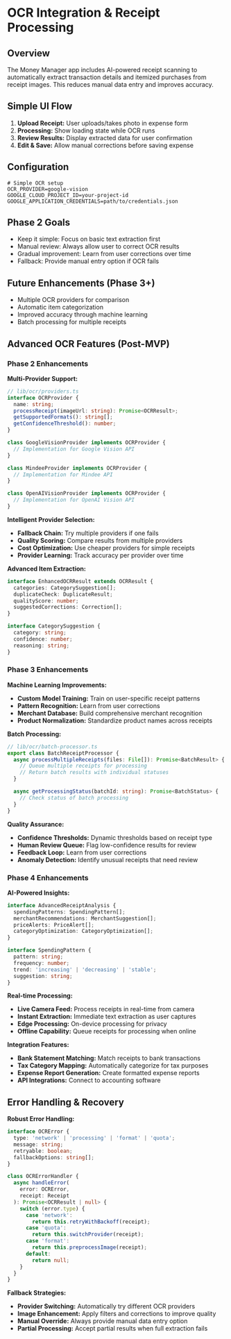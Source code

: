 # OCR Integration & Receipt Processing

## Overview

The Money Manager app includes AI-powered receipt scanning to automatically extract transaction details and itemized purchases from receipt images. This reduces manual data entry and improves accuracy.

## Simple UI Flow

1. **Upload Receipt:** User uploads/takes photo in expense form
2. **Processing:** Show loading state while OCR runs
3. **Review Results:** Display extracted data for user confirmation
4. **Edit & Save:** Allow manual corrections before saving expense

## Configuration

```env
# Simple OCR setup
OCR_PROVIDER=google-vision
GOOGLE_CLOUD_PROJECT_ID=your-project-id
GOOGLE_APPLICATION_CREDENTIALS=path/to/credentials.json
```

## Phase 2 Goals

- Keep it simple: Focus on basic text extraction first
- Manual review: Always allow user to correct OCR results
- Gradual improvement: Learn from user corrections over time
- Fallback: Provide manual entry option if OCR fails

## Future Enhancements (Phase 3+)

- Multiple OCR providers for comparison
- Automatic item categorization
- Improved accuracy through machine learning
- Batch processing for multiple receipts

## Advanced OCR Features (Post-MVP)

### Phase 2 Enhancements

**Multi-Provider Support:**

```typescript
// lib/ocr/providers.ts
interface OCRProvider {
  name: string;
  processReceipt(imageUrl: string): Promise<OCRResult>;
  getSupportedFormats(): string[];
  getConfidenceThreshold(): number;
}

class GoogleVisionProvider implements OCRProvider {
  // Implementation for Google Vision API
}

class MindeeProvider implements OCRProvider {
  // Implementation for Mindee API
}

class OpenAIVisionProvider implements OCRProvider {
  // Implementation for OpenAI Vision API
}
```

**Intelligent Provider Selection:**

- **Fallback Chain:** Try multiple providers if one fails
- **Quality Scoring:** Compare results from multiple providers
- **Cost Optimization:** Use cheaper providers for simple receipts
- **Provider Learning:** Track accuracy per provider over time

**Advanced Item Extraction:**

```typescript
interface EnhancedOCRResult extends OCRResult {
  categories: CategorySuggestion[];
  duplicateCheck: DuplicateResult;
  qualityScore: number;
  suggestedCorrections: Correction[];
}

interface CategorySuggestion {
  category: string;
  confidence: number;
  reasoning: string;
}
```

### Phase 3 Enhancements

**Machine Learning Improvements:**

- **Custom Model Training:** Train on user-specific receipt patterns
- **Pattern Recognition:** Learn from user corrections
- **Merchant Database:** Build comprehensive merchant recognition
- **Product Normalization:** Standardize product names across receipts

**Batch Processing:**

```typescript
// lib/ocr/batch-processor.ts
export class BatchReceiptProcessor {
  async processMultipleReceipts(files: File[]): Promise<BatchResult> {
    // Queue multiple receipts for processing
    // Return batch results with individual statuses
  }

  async getProcessingStatus(batchId: string): Promise<BatchStatus> {
    // Check status of batch processing
  }
}
```

**Quality Assurance:**

- **Confidence Thresholds:** Dynamic thresholds based on receipt type
- **Human Review Queue:** Flag low-confidence results for review
- **Feedback Loop:** Learn from user corrections
- **Anomaly Detection:** Identify unusual receipts that need review

### Phase 4 Enhancements

**AI-Powered Insights:**

```typescript
interface AdvancedReceiptAnalysis {
  spendingPatterns: SpendingPattern[];
  merchantRecommendations: MerchantSuggestion[];
  priceAlerts: PriceAlert[];
  categoryOptimization: CategoryOptimization[];
}

interface SpendingPattern {
  pattern: string;
  frequency: number;
  trend: 'increasing' | 'decreasing' | 'stable';
  suggestion: string;
}
```

**Real-time Processing:**

- **Live Camera Feed:** Process receipts in real-time from camera
- **Instant Extraction:** Immediate text extraction as user captures
- **Edge Processing:** On-device processing for privacy
- **Offline Capability:** Queue receipts for processing when online

**Integration Features:**

- **Bank Statement Matching:** Match receipts to bank transactions
- **Tax Category Mapping:** Automatically categorize for tax purposes
- **Expense Report Generation:** Create formatted expense reports
- **API Integrations:** Connect to accounting software

## Error Handling & Recovery

**Robust Error Handling:**

```typescript
interface OCRError {
  type: 'network' | 'processing' | 'format' | 'quota';
  message: string;
  retryable: boolean;
  fallbackOptions: string[];
}

class OCRErrorHandler {
  async handleError(
    error: OCRError,
    receipt: Receipt
  ): Promise<OCRResult | null> {
    switch (error.type) {
      case 'network':
        return this.retryWithBackoff(receipt);
      case 'quota':
        return this.switchProvider(receipt);
      case 'format':
        return this.preprocessImage(receipt);
      default:
        return null;
    }
  }
}
```

**Fallback Strategies:**

- **Provider Switching:** Automatically try different OCR providers
- **Image Enhancement:** Apply filters and corrections to improve quality
- **Manual Override:** Always provide manual data entry option
- **Partial Processing:** Accept partial results when full extraction fails
